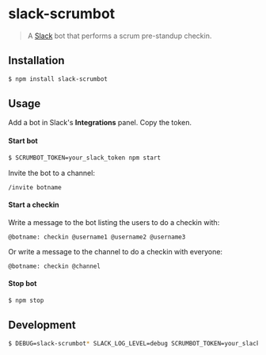 # slack-scrumbot
> A [Slack](https://www.slack.com/) bot that performs a scrum pre-standup checkin.

## Installation
```bash
$ npm install slack-scrumbot
```

## Usage
Add a bot in Slack's **Integrations** panel. Copy the token.
#### Start bot
```bash
$ SCRUMBOT_TOKEN=your_slack_token npm start
```
Invite the bot to a channel:
```
/invite botname
```

#### Start a checkin
Write a message to the bot listing the users to do a checkin with:
```
@botname: checkin @username1 @username2 @username3
```
Or write a message to the channel to do a checkin with everyone:
```
@botname: checkin @channel
```

#### Stop bot
```bash
$ npm stop
```

## Development
```bash
$ DEBUG=slack-scrumbot* SLACK_LOG_LEVEL=debug SCRUMBOT_TOKEN=your_slack_token npm run watch
```
